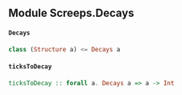 ## Module Screeps.Decays

#### `Decays`

``` purescript
class (Structure a) <= Decays a 
```

#### `ticksToDecay`

``` purescript
ticksToDecay :: forall a. Decays a => a -> Int
```


